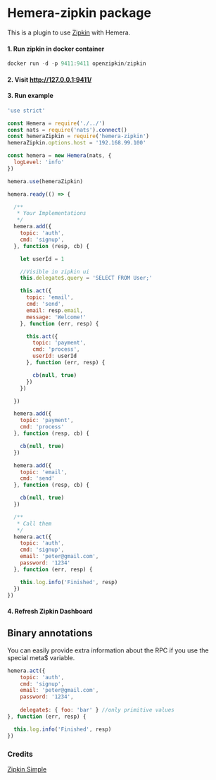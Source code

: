 # Hemera-zipkin package

This is a plugin to use [Zipkin](http://zipkin.io/) with Hemera.

#### 1. Run zipkin in docker container

```js
docker run -d -p 9411:9411 openzipkin/zipkin
```
#### 2. Visit http://127.0.0.1:9411/

#### 3. Run example

```js
'use strict'

const Hemera = require('./../')
const nats = require('nats').connect()
const hemeraZipkin = require('hemera-zipkin')
hemeraZipkin.options.host = '192.168.99.100'

const hemera = new Hemera(nats, {
  logLevel: 'info'
})

hemera.use(hemeraZipkin)

hemera.ready(() => {

  /**
   * Your Implementations
   */
  hemera.add({
    topic: 'auth',
    cmd: 'signup',
  }, function (resp, cb) {

    let userId = 1

    //Visible in zipkin ui
    this.delegate$.query = 'SELECT FROM User;'

    this.act({
      topic: 'email',
      cmd: 'send',
      email: resp.email,
      message: 'Welcome!'
    }, function (err, resp) {

      this.act({
        topic: 'payment',
        cmd: 'process',
        userId: userId
      }, function (err, resp) {

        cb(null, true)
      })
    })

  })

  hemera.add({
    topic: 'payment',
    cmd: 'process'
  }, function (resp, cb) {

    cb(null, true)
  })

  hemera.add({
    topic: 'email',
    cmd: 'send'
  }, function (resp, cb) {

    cb(null, true)
  })

  /**
   * Call them
   */
  hemera.act({
    topic: 'auth',
    cmd: 'signup',
    email: 'peter@gmail.com',
    password: '1234'
  }, function (err, resp) {

    this.log.info('Finished', resp)
  })
})
```

#### 4. Refresh Zipkin Dashboard

## Binary annotations

You can easily provide extra information about the RPC if you use the special meta$ variable.

```js
hemera.act({
    topic: 'auth',
    cmd: 'signup',
    email: 'peter@gmail.com',
    password: '1234',
    
    delegate$: { foo: 'bar' } //only primitive values
}, function (err, resp) {

  this.log.info('Finished', resp)
})
```

### Credits

[Zipkin Simple](https://github.com/paolochiodi/zipkin-simple)
